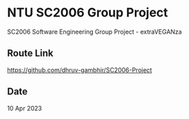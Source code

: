 # NTU SC2006 Group Project

SC2006 Software Engineering Group Project - extraVEGANza

## Route Link

https://github.com/dhruv-gambhir/SC2006-Project

## Date

10 Apr 2023
